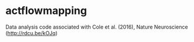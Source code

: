 # actflowmapping
Data analysis code associated with Cole et al. (2016), Nature Neuroscience (http://rdcu.be/kOJq)
